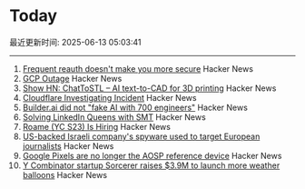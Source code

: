 # Today

最近更新时间: 2025-06-13 05:03:41

--- 
1. [Frequent reauth doesn't make you more secure](https://tailscale.com/blog/frequent-reath-security) Hacker News
2. [GCP Outage](https://status.cloud.google.com/) Hacker News
3. [Show HN: ChatToSTL – AI text-to-CAD for 3D printing](https://huggingface.co/spaces/flowfulai/ChatToSTL) Hacker News
4. [Cloudflare Investigating Incident](https://www.cloudflarestatus.com/incidents/25r9t0vz99rp) Hacker News
5. [Builder.ai did not "fake AI with 700 engineers"](https://newsletter.pragmaticengineer.com/p/the-pulse-137) Hacker News
6. [Solving LinkedIn Queens with SMT](https://buttondown.com/hillelwayne/archive/solving-linkedin-queens-with-smt/) Hacker News
7. [Roame (YC S23) Is Hiring](https://www.ycombinator.com/companies/roame/jobs/9QhTM31-founding-product-ai-engineer) Hacker News
8. [US-backed Israeli company's spyware used to target European journalists](https://apnews.com/article/spyware-italy-paragon-meloni-pegasus-f36dd32106f44398ee24001317ccf2bb) Hacker News
9. [Google Pixels are no longer the AOSP reference device](https://9to5google.com/2025/06/12/android-open-source-project-pixel-change/) Hacker News
10. [Y Combinator startup Sorcerer raises $3.9M to launch more weather balloons](https://www.axios.com/pro/climate-deals/2025/06/12/sorcerer-seed-weather-balloons) Hacker News

